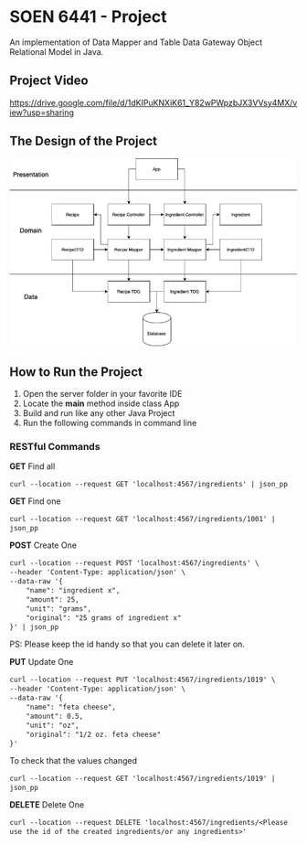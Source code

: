 # SOEN 6441 - Project

An implementation of Data Mapper and Table Data Gateway Object Relational Model in Java.

## Project Video
https://drive.google.com/file/d/1dKIPuKNXiK61_Y82wPWpzbJX3VVsy4MX/view?usp=sharing

## The Design of the Project

![Design](assets/design.png)

## How to Run the Project

1. Open the server folder in your favorite IDE
2. Locate the **main** method inside class App
3. Build and run like any other Java Project
4. Run the following commands in command line

### RESTful Commands

**GET** Find all 
```
curl --location --request GET 'localhost:4567/ingredients' | json_pp
```
**GET** Find one
```
curl --location --request GET 'localhost:4567/ingredients/1001' | json_pp
```

**POST** Create One
```
curl --location --request POST 'localhost:4567/ingredients' \
--header 'Content-Type: application/json' \
--data-raw '{
    "name": "ingredient x",
    "amount": 25,
    "unit": "grams",
    "original": "25 grams of ingredient x"
}' | json_pp
```
PS: Please keep the id handy so that you can delete it later on.

**PUT** Update One
```
curl --location --request PUT 'localhost:4567/ingredients/1019' \
--header 'Content-Type: application/json' \
--data-raw '{
    "name": "feta cheese",
    "amount": 0.5,
    "unit": "oz",
    "original": "1/2 oz. feta cheese"
}'
```
To check that the values changed
```
curl --location --request GET 'localhost:4567/ingredients/1019' | json_pp
```

**DELETE** Delete One
```
curl --location --request DELETE 'localhost:4567/ingredients/<Please use the id of the created ingredients/or any ingredients>'
```

